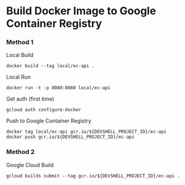 # Build Docker Image to Google Container Registry

### Method 1

Local Build

```
docker build --tag local/ec-api .
```

Local Run

```
docker run -t -p 8080:8080 local/ec-api
```

Get auth (first time)

```
gcloud auth configure-docker
```

Push to Google Container Registry

```
docker tag local/ec-api gcr.io/${DEVSHELL_PROJECT_ID}/ec-api
docker push gcr.io/${DEVSHELL_PROJECT_ID}/ec-api
```

### Method 2

Google Cloud Build

```
gcloud builds submit --tag gcr.io/${DEVSHELL_PROJECT_ID}/ec-api .
```

